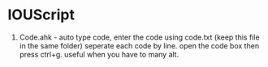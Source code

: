 # IOUScript
1) Code.ahk - auto type code, enter the code using code.txt (keep this file in the same folder) seperate each code by line. 
open the code box then press ctrl+g. useful when you have to many alt.
